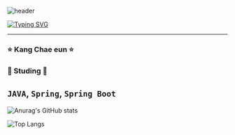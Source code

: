 ![header](https://capsule-render.vercel.app/api?type=wave&color=auto&height=300&section=header&text=Kang+Chae+Eun&fontSize=30)

[![Typing SVG](https://readme-typing-svg.demolab.com?font=Handjet&weight=500&size=30&pause=1000&color=814DFFD8&lines=Welcome+to+aprnal's+GitHub)](https://git.io/typing-svg)

---
### ⭐ Kang Chae eun ⭐


### 🌰 Studing 🌰
`JAVA`, `Spring`, `Spring Boot`
---

![Anurag's GitHub stats](https://github-readme-stats.vercel.app/api?username=aprnal&show_icons=true&theme=radical)



![Top Langs](https://github-readme-stats.vercel.app/api/top-langs/?username=aprnal&layout=compact)
